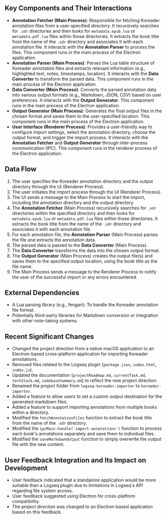 ## Key Components and Their Interactions

-   **Annotation Fetcher (Main Process)**: Responsible for fetching Koreader annotation files from a user-specified directory. It recursively searches for `.sdr` directories and then looks for `metadata.epub.lua` or `metadata.pdf.lua` files within those directories. It extracts the book title from the name of the `.sdr` directory and associates it with each annotation file. It interacts with the **Annotation Parser** to process the files. This component runs in the main process of the Electron application.
-   **Annotation Parser (Main Process)**: Parses the Lua table structure of Koreader annotation files and extracts relevant information (e.g., highlighted text, notes, timestamps, location). It interacts with the **Data Converter** to transform the parsed data. This component runs in the main process of the Electron application.
-   **Data Converter (Main Process)**: Converts the parsed annotation data into various output formats (e.g., Markdown, JSON, CSV) based on user preferences. It interacts with the **Output Generator**. This component runs in the main process of the Electron application.
-   **Output Generator (Main Process)**: Generates the final output files in the chosen format and saves them to the user-specified location. This component runs in the main process of the Electron application.
-   **User Interface (Renderer Process)**: Provides a user-friendly way to configure import settings, select the annotation directory, choose the output format, and trigger the import process. It interacts with the **Annotation Fetcher** and **Output Generator** through inter-process communication (IPC). This component runs in the renderer process of the Electron application.

## Data Flow

1.  The user specifies the Koreader annotation directory and the output directory through the UI (Renderer Process).
2.  The user initiates the import process through the UI (Renderer Process).
3.  The UI sends a message to the Main Process to start the import, including the annotation directory and the output directory.
4.  The **Annotation Fetcher** (Main Process) recursively searches for `.sdr` directories within the specified directory and then looks for `metadata.epub.lua` or `metadata.pdf.lua` files within those directories. It extracts the book title from the name of the `.sdr` directory and associates it with each annotation file.
5.  For each annotation file, the **Annotation Parser** (Main Process) parses the file and extracts the annotation data.
6.  The parsed data is passed to the **Data Converter** (Main Process).
7.  The **Data Converter** transforms the data into the chosen output format.
8.  The **Output Generator** (Main Process) creates the output file(s) and saves them to the specified output location, using the book title as the file name.
9.  The Main Process sends a message to the Renderer Process to notify the user of the successful import or any errors encountered.

## External Dependencies

-   A Lua parsing library (e.g., fengari): To handle the Koreader annotation file format.
-   Potentially third-party libraries for Markdown conversion or integration with other note-taking systems.

## Recent Significant Changes

-   Changed the project direction from a native macOS application to an Electron-based cross-platform application for importing Koreader annotations.
-   Removed files related to the Logseq plugin (`package.json`, `index.html`, `index.js`).
-   Updated the documentation (`projectRoadmap.md`, `currentTask.md`, `techStack.md`, `codebaseSummary.md`) to reflect the new project direction.
-   Renamed the project folder from `logseq-koreader-importer` to `koreader-importer`.
-   Added a feature to allow users to set a custom output destination for the generated markdown files.
-   Added a feature to support importing annotations from multiple books within a directory.
-   Modified the `fetchAnnotationFiles` function to extract the book title from the name of the `.sdr` directory.
-   Modified the `ipcMain.handle('import-annotations')` function to process each book's annotations separately and save them to individual files.
-   Modified the `saveMarkdownOutput` function to simply overwrite the output file with the new content.

## User Feedback Integration and Its Impact on Development

-   User feedback indicated that a standalone application would be more suitable than a Logseq plugin due to limitations in Logseq's API regarding file system access.
-   User feedback suggested using Electron for cross-platform compatibility.
-   The project direction was changed to an Electron-based application based on this feedback.